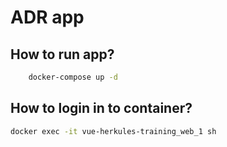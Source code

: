 # ADR app
## How to run app?
```bash
    docker-compose up -d
```

## How to login in to container?
```bash
docker exec -it vue-herkules-training_web_1 sh
```